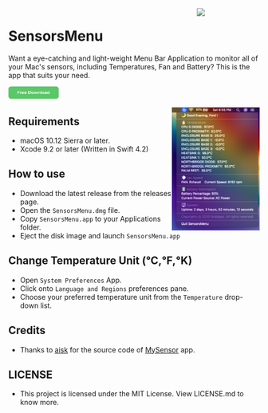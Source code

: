 <img align="right" width=25% src="https://github.com/Minh-Ton/SensorsMenu/blob/master/docs/Screenshots/SensorsMenu.png">

# SensorsMenu

Want a eye-catching and light-weight Menu Bar Application to monitor all of your Mac's sensors, including Temperatures, Fan and Battery?
This is the app that suits your need. 

[<img width=20% src="https://github.com/Minh-Ton/SensorsMenu/raw/master/docs/Screenshots/download.png">](https://github.com/Minh-Ton/SensorsMenu/releases)

<img align="right" width=35% src="https://github.com/Minh-Ton/SensorsMenu/raw/master/docs/Screenshots/Screenshot1.png">

## Requirements
- macOS 10.12 Sierra or later. 
- Xcode 9.2 or later (Written in Swift 4.2)

## How to use
- Download the latest release from the releases page. 
- Open the ```SensorsMenu.dmg``` file.
- Copy ```SensorsMenu.app``` to your Applications folder.
- Eject the disk image and launch ```SensorsMenu.app```

## Change Temperature Unit (°C,°F,°K)
- Open ```System Preferences``` App. 
- Click onto ```Language and Regions``` preferences pane.
- Choose your preferred temperature unit from the ```Temperature``` drop-down list. 

## Credits
- Thanks to [aisk](https://github.com/aisk) for the source code of [MySensor](https://github.com/aisk/MySensors) app.

## LICENSE
- This project is licensed under the MIT License. View LICENSE.md to know more.

